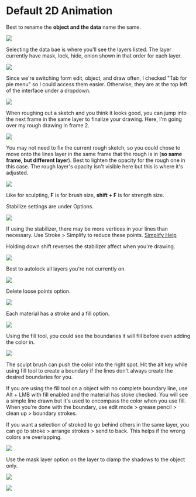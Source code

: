 # Default 2D Animation

Best to rename the **object and the data** name the same.

![](../../../.gitbook/assets/image%20%28103%29.png)

Selecting the data bae is where you'll see the layers listed. The layer currently have mask, lock, hide, onion shown in that order for each layer.

![](../../../.gitbook/assets/image%20%28100%29.png)

Since we're switching form edit, object, and draw often, I checked "Tab for pie menu" so I could access them easier. Otherwise, they are at the top left of the interface under a dropdown.

![](../../../.gitbook/assets/image%20%28101%29.png)

When roughing out a sketch and you think it looks good, you can jump into the next frame in the same layer to finalize your drawing. Here, I'm going over my rough drawing in frame 2.

![](../../../.gitbook/assets/image%20%28104%29.png)

You may not need to fix the current rough sketch, so you could chose to move onto the lines layer in the same frame that the rough is in \(**so same frame, but different layer**\). Best to lighten the opacity for the rough one in this case. The rough layer's opacity isn't visible here but this is where it's adjusted.

![](../../../.gitbook/assets/image%20%28102%29.png)

Like for sculpting, **F** is for brush size, **shift + F** is for strength size.

Stabilize settings are under Options.

![](../../../.gitbook/assets/image%20%28109%29.png)

If using the stabilizer, there may be more vertices in your lines than necessary. Use Stroke &gt; Simplify to reduce these points. [Simplify Help](https://docs.blender.org/manual/en/latest/grease_pencil/modes/edit/stroke_menu.html#simplify)

Holding down shift reverses the stabilizer affect when you're drawing.

![](../../../.gitbook/assets/image%20%28110%29.png)

Best to autolock all layers you're not currently on.

![](../../../.gitbook/assets/image%20%28111%29.png)

Delete loose points option.

![](../../../.gitbook/assets/image%20%28107%29.png)

Each material has a stroke and a fill option.

![](../../../.gitbook/assets/image%20%28108%29.png)

Using the fill tool, you could see the boundaries it will fill before even adding the color in.

![](../../../.gitbook/assets/image%20%28106%29.png)

The sculpt brush can push the color into the right spot. Hit the alt key while using fill tool to create a boundary if the lines don't always create the desired boundaries for you.



If you are using the fill tool on a object with no complete boundary line, use Alt + LMB with fill enabled and the material has stoke checked. You will see a simple line drawn but it's used to encompass the color when you use fill. When you're done with the boundary, use edit mode &gt; grease pencil &gt; clean up &gt; boundary strokes.



If you want a selection of stroked to go behind others in the same layer, you can go to stroke &gt; arrange strokes &gt; send to back. This helps if the wrong colors are overlapping.

![](../../../.gitbook/assets/image%20%28105%29.png)

Use the mask layer option on the layer to clamp the shadows to the object only.

![](../../../.gitbook/assets/image%20%28112%29.png)

![](../../../.gitbook/assets/image%20%28113%29.png)

